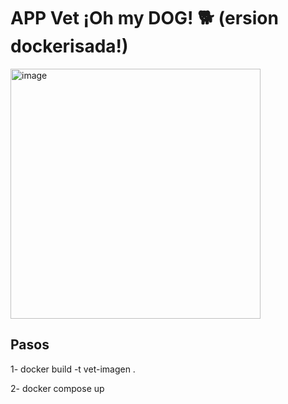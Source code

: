 
  <h1>APP Vet ¡Oh my DOG! 🐕  (ersion dockerisada!) </h1>
  <p>

    
<img src="https://github.com/Tilk1/AppVet-Dockerisada/assets/24284918/aa9f06b5-24b4-4f78-9133-9d16726abd11" alt="image" width="400">


  </p>
</div>

## Pasos

1- docker build -t vet-imagen .

2- docker compose up
